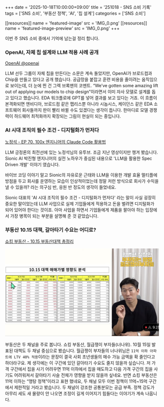 +++
date = '2025-10-18T10:00:00+09:00'
title = '251018 - SNS 소비 기록'
tags = ['SNS 소비', '부동산 정책', 'AI', '칩 설계']
categories = ['SNS 소비']

[[resources]]
  name = 'featured-image'
  src = 'IMG_0.png'
[[resources]]
  name = 'featured-image-preview'
  src = 'IMG_0.png'
+++

이번 주 SNS 소비 중에서 기억에 남는걸 정리 합니다.

### OpenAI, 자체 칩 설계와 LLM 적용 사례 공개
[OpenAI @openai](https://x.com/openai/status/1977794196955374000?s=46&t=SyViUmDzvRAUfiid_TT4nQ)

LLM 선두 그룹이 자체 칩을 만든다는 소문은 계속 돌았지만, OpenAI가 브로드컴과 Chip을 만들고 있다고 공개 했습니다. 공급망을 붙잡고 훈련 비용을 줄이려는 움직임으로 보이는데, 더 눈에 띈 건 그렉 브록맨의 코멘트. “We’ve gotten some amazing lift out of applying our models to chip design”이라면서 이미 자사 모델로 설계를 돕고 있다고 했습니다. EDA 워크플로에 GPT를 넣어 결과를 보고 있다는 거죠. 이 흐름이 본격화되면 엔비디아, 브로드컴 같은 팹리스뿐 아니라 시놉시스, 케이던스 같은 EDA 소프트웨어 회사들까지 판이 빨리 바뀔 수도 있겠다는 생각이 듭니다. 한마디로 모델 경쟁력이 하드웨어 최적화까지 확장되는 그림이 현실이 되는 중입니다.

### AI 시대 조직의 필수 조건 - 디지털화가 먼저다
[노정석 - EP 70. 100x 엔지니어의 Claude Code 활용법](https://youtu.be/Og0mtAbDrDY?si=LAq2uzRMfX7NPsfr)

LLM 긍정론의 최전선에 있는 노정석님의 유투브. 조금 지난 영상이지만 챙겨 봤습니다. Sionic AI 박진형 엔지니어의 실전 노하우가 중심된 내용으로 'LLM을 활용한 Spec Driven 개발' 이야기 였습니다. 

바이브 코딩 이야기 말고 Sionic의 자유로운 근태와 LLM을 이용한 개발 효율 멀티플에 방점을 두고 회사를 운영하는 모습이 인상적이었는데 정말 저런 방식으로 회사가 수익을 낼 수 있을까? 라는 의구심 반, 응원 반 정도의 생각이 들었네요. 

Sionic 대표의 'AI 시대 조직의 필수 조건 - 디지털화가 먼저다' 라는 말이 사실 굉장히 중요한 말이었는데 LLM 사업으로 실제 기업들에게 적용하고 돈을 벌려면 디지털화가 되어 있어야 한다는 것이죠. 아마 사업을 하면서 기업들에게 제품을 팔아야 하는 입장에서 가장 병목이 되는 부분을 설명해 준 것 같았습니다.

### 부동산 10.15 대책, 갈아타기 수요는 어디로?
[쇼킹 부동산 - 10.15 부동산대책 총정리](https://youtu.be/7_lX1b7zkvA?si=sQclNVOy8CyE2aOT)

![10.15 부동산 대책 정리 이미지](IMG_1.jpeg)

부동산은 두 채널을 주로 봅니다. 쇼킹 부동산, 월급쟁이 부자들(너나위). 10월 15일 발표된 대책도 두 채널 중심으로 봤습니다. 월급쟁이 부자들의 너나위님은 `11억 이하 아파트에 LTV 40% 적용`이라는 문장이 결국 사회 초년생들의 매수 가능 금액을 확 줄인다고 하더라구요. 제 생각에는 이 구간에 있던 갈아타기 수요도 줄지 않을까 싶습니다. 저 가격 구간에서 집을 사기 어려우면 11억 이하에서 집을 매도하고 다음 가격 구간의 집을 사기도 어려워져서 갈아타기 사슬 전체가 영향을 받지 않을까 싶네요. 반면 쇼킹 부동산은 11억 이하는 “맹탕 정책”이라고 표현 했네요, 두 채널 모두 이번 정책이 11억~15억 구간에서 제한적일 거라고 봤습니다. 두 채널이 강조한 공통분모는 공급 부족. 정책 강도가 아무리 세도 새 물량이 안 나오면 조정이 길게 이어지기 힘들다는 이야기가 계속 나옵니다.
